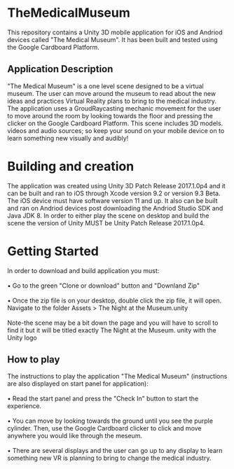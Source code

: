 # TheMedicalMuseum
This repository contains a Unity 3D mobile application for iOS and Andriod devices called "The Medical Museum". It has been built and tested using the Google Cardboard Platform.

## Application Description
"The Medical Museum" is a one level scene designed to be a virtual museum. The user can move around the museum to read about the new ideas and practices Virtual Reality plans to bring to the medical industry. The application uses a GroudRaycasting mechanic movement for the user to move around the room by looking towards the floor and pressing the clicker on the Google Cardboard Platform. This scene includes 3D models. videos and audio sources; so keep your sound on your mobile device on to learn something new visually and audibly!

# Building and creation
The application was created using Unity 3D Patch Release 2017.1.0p4 and it can be built and ran to iOS through Xcode version 9.2 or version 9.3 Beta. The iOS device must have software version 11 and up. It also can be built and ran on Andriod devices post downloading the Andriod Studio SDK and Java JDK 8.  In order to either play the scene on desktop and build the scene the version of Unity MUST be Unity Patch Release 2017.1.0p4.

# Getting Started
In order to download and build application you must:
<br />
<br /> • Go to the green "Clone or download" button and "Downland Zip"
<br />
<br /> • Once the zip file is on your desktop, double click the zip file, it will open. Navigate to the folder Assets > The Night at the Museum.unity
<br />
<br /> Note-the scene may be a bit down the page and you will have to scroll to find it but it will be titled exactly The Night at the Museum. unity with the Unity logo

## How to play
The instructions to play the application "The Medical Museum" (instructions are also displayed on start panel for application):
<br />
<br /> • Read the start panel and press the "Check In" button to start the experience.
<br />
<br /> • You can move by looking towards the ground until you see the purple cylinder. Then, use the Google Cardboard clicker to click and move anywhere you would like through the meseum.
<br />
<br /> • There are several displays and the user can go up to any display to learn something new VR is planning to bring to change the medical industry.
<br />

